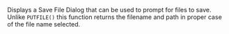 ﻿Displays a Save File Dialog that can be used to prompt for files to save. Unlike `PUTFILE()` this function returns the filename and path in proper case of the file name selected.